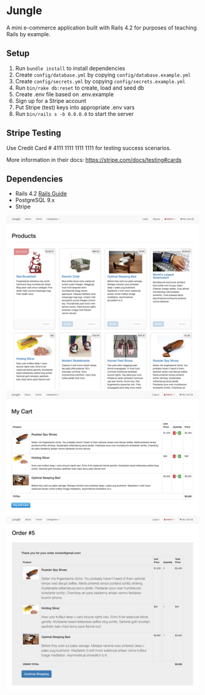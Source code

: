 # Jungle

A mini e-commerce application built with Rails 4.2 for purposes of teaching Rails by example.


## Setup

1. Run `bundle install` to install dependencies
2. Create `config/database.yml` by copying `config/database.example.yml`
3. Create `config/secrets.yml` by copying `config/secrets.example.yml`
4. Run `bin/rake db:reset` to create, load and seed db
5. Create .env file based on .env.example
6. Sign up for a Stripe account
7. Put Stripe (test) keys into appropriate .env vars
8. Run `bin/rails s -b 0.0.0.0` to start the server

## Stripe Testing

Use Credit Card # 4111 1111 1111 1111 for testing success scenarios.

More information in their docs: <https://stripe.com/docs/testing#cards>

## Dependencies

* Rails 4.2 [Rails Guide](http://guides.rubyonrails.org/v4.2/)
* PostgreSQL 9.x
* Stripe

![home_page](https://github.com/jennyg0/jungle-rails/blob/master/public/imgs/home_page.png?raw=true)
![cart](https://github.com/jennyg0/jungle-rails/blob/master/public/imgs/cart.png?raw=true)
![complete_order](https://github.com/jennyg0/jungle-rails/blob/master/public/imgs/order_page.png?raw=true)
